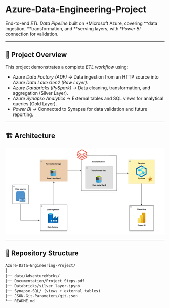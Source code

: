 # Azure-Data-Engineering-Project

End-to-end *ETL Data Pipeline* built on *Microsoft Azure, covering **data ingestion, **transformation, and **serving layers, with **Power BI* connection for validation.

---

## 🧩 Project Overview
This project demonstrates a complete *ETL workflow* using:
- *Azure Data Factory (ADF)* → Data ingestion from an HTTP source into *Azure Data Lake Gen2 (Raw Layer)*.  
- *Azure Databricks (PySpark)* → Data cleaning, transformation, and aggregation (Silver Layer).  
- *Azure Synapse Analytics* → External tables and SQL views for analytical queries (Gold Layer).  
- *Power BI* → Connected to Synapse for data validation and future reporting.

---

## 🏗 Architecture
![Architecture Diagram](Documentation/data-pipeline-Architecture.png)

---

## 📂 Repository Structure
```
Azure-Data-Engineering-Project/
│
├── data/AdventureWorks/
├── Documentation/Project_Steps.pdf
├── Databricks/silver_layer.ipynb
├── Synapse-SQL/ (views + external tables)
├── JSON-Git-Parameters/git.json
└── README.md
```
